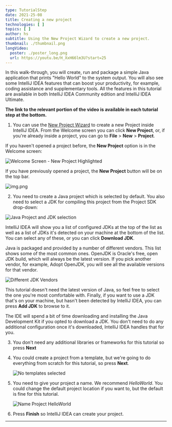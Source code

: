 ```yaml
---
type: TutorialStep
date: 2021-25-08
title: Creating a new project
technologies: [ ]
topics: [ ]
author: hs
subtitle: Using the New Project Wizard to create a new project.
thumbnail: ./thumbnail.png
longVideo:
  poster: ./poster_long.png
  url: https://youtu.be/H_XxH66lm3U?start=25
---
```


In this walk-through, you will create, run and package a simple Java application that prints "Hello World" to the system output. You will also see some IntelliJ IDEA features that can boost your productivity, for example, coding assistance and supplementary tools. All the features in this tutorial are available in both IntelliJ IDEA Community edition and IntelliJ IDEA Ultimate.

**The link to the relevant portion of the video is available in each tutorial step at the bottom.**

1) You can use the [New Project Wizard](https://www.jetbrains.com/help/idea/creating-and-running-your-first-java-application.html) to create a new Project inside IntelliJ IDEA. From the Welcome screen you can click **New Project**, or, if you're already inside a project, you can go to **File** > **New** > **Project**.

If you haven't opened a project before, the **New Project** option is in the Welcome screen:

![Welcome Screen - New Project Highlighted](welcome-screen.png)

If you have previously opened a project, the **New Project** button will be on the top bar.

![img.png](welcome-screen-existing-projects.png)

2) You need to create a Java project which is selected by default. You also need to select a JDK for compiling this project from the Project SDK drop-down:

![Java Project and JDK selection](java-select-jdk.png)

IntelliJ IDEA will show you a list of configured JDKs at the top of the list as well as a list of JDKs it's detected on your machine at the bottom of the list. You can select any of these, or you can click **Download JDK**.

Java is packaged and provided by a number of different vendors. This list shows some of the most common ones. OpenJDK is Oracle's free, open JDK build, which will always be the latest version. If you pick another vendor, for example, Adopt OpenJDK, you will see all the available versions for that vendor.

![Different JDK Vendors](different-jdk-vendors.png)

This tutorial doesn't need the latest version of Java, so feel free to select the one you're most comfortable with. Finally, if you want to use a JDK that's on your machine, but hasn't been detected by IntelliJ IDEA, you can press **Add JDK** to browse to it.

The IDE will spend a bit of time downloading and installing the Java Development Kit if you opted to download a JDK. You don't need to do any additional configuration once it's downloaded, IntelliJ IDEA handles that for you.

3) You don't need any additional libraries or frameworks for this tutorial so press **Next**


4) You could create a project from a template, but we're going to do everything from scratch for this tutorial, so press **Next**.

   ![No templates selected](no-templates.png)

5) You need to give your project a name. We recommend _HelloWorld_. You could change the default project location if you want to, but the default is fine for this tutorial.

   ![Name Project HelloWorld](name-hello-world.png)

6) Press **Finish** so IntelliJ IDEA can create your project.


---

